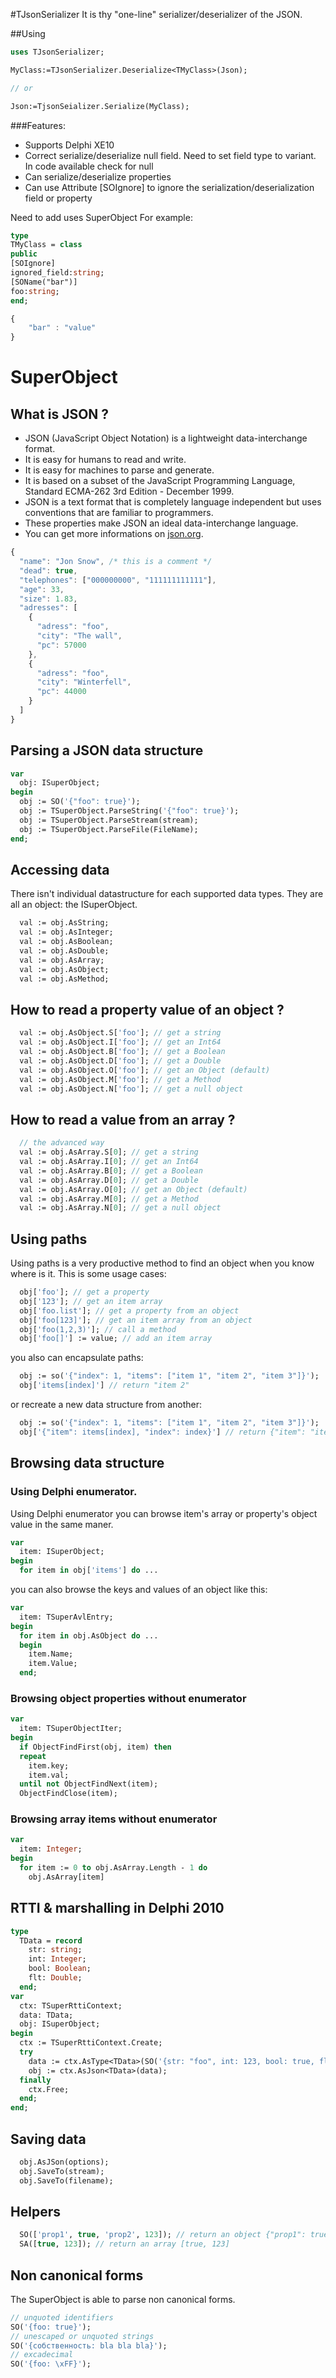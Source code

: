 #TJsonSerializer 
It is thу "one-line" serializer/deserializer of the JSON.

##Using

```pas
uses TJsonSerializer;

MyClass:=TJsonSerializer.Deserialize<TMyClass>(Json);

// or 

Json:=TjsonSeializer.Serialize(MyClass);

```

###Features:
- Supports Delphi XE10
- Correct serialize/deserialize null field. Need to set field type to variant. In code available check for null
- Can serialize/deserialize properties
- Can use Attribute [SOIgnore] to ignore the serialization/deserialization field or property

Need to add uses SuperObject
For example:

```pas
type 
TMyClass = class
public
[SOIgnore]
ignored_field:string;
[SOName("bar")]
foo:string;
end;

```

```js
{
	"bar" : "value"
}
```















# SuperObject

## What is JSON ?

- JSON (JavaScript Object Notation) is a lightweight data-interchange format.
- It is easy for humans to read and write.
- It is easy for machines to parse and generate.
- It is based on a subset of the JavaScript Programming Language, Standard ECMA-262 3rd Edition - December 1999.
- JSON is a text format that is completely language independent but uses conventions that are familiar to programmers.
- These properties make JSON an ideal data-interchange language.
- You can get more informations on [json.org](http://www.json.org).

```js
{
  "name": "Jon Snow", /* this is a comment */
  "dead": true,
  "telephones": ["000000000", "111111111111"],
  "age": 33,
  "size": 1.83,
  "adresses": [
    {
      "adress": "foo",
      "city": "The wall",
      "pc": 57000
    },
    {
      "adress": "foo",
      "city": "Winterfell",
      "pc": 44000
    }
  ]
}

```
## Parsing a JSON data structure

```pas
var
  obj: ISuperObject;
begin
  obj := SO('{"foo": true}');
  obj := TSuperObject.ParseString('{"foo": true}');
  obj := TSuperObject.ParseStream(stream);
  obj := TSuperObject.ParseFile(FileName);
end;
```

## Accessing data

There isn't individual datastructure for each supported data types.
They are all an object: the ISuperObject.

```pas
  val := obj.AsString;
  val := obj.AsInteger;
  val := obj.AsBoolean;
  val := obj.AsDouble;
  val := obj.AsArray;
  val := obj.AsObject;
  val := obj.AsMethod;
```

## How to read a property value of an object ?

```pas
  val := obj.AsObject.S['foo']; // get a string
  val := obj.AsObject.I['foo']; // get an Int64
  val := obj.AsObject.B['foo']; // get a Boolean
  val := obj.AsObject.D['foo']; // get a Double
  val := obj.AsObject.O['foo']; // get an Object (default)
  val := obj.AsObject.M['foo']; // get a Method
  val := obj.AsObject.N['foo']; // get a null object
```

## How to read a value from an array ?

```pas
  // the advanced way
  val := obj.AsArray.S[0]; // get a string
  val := obj.AsArray.I[0]; // get an Int64
  val := obj.AsArray.B[0]; // get a Boolean
  val := obj.AsArray.D[0]; // get a Double
  val := obj.AsArray.O[0]; // get an Object (default)
  val := obj.AsArray.M[0]; // get a Method
  val := obj.AsArray.N[0]; // get a null object
```

## Using paths

Using paths is a very productive method to find an object when you know where is it.
This is some usage cases:

```pas
  obj['foo']; // get a property
  obj['123']; // get an item array
  obj['foo.list']; // get a property from an object
  obj['foo[123]']; // get an item array from an object
  obj['foo(1,2,3)']; // call a method
  obj['foo[]'] := value; // add an item array
```

you also can encapsulate paths:

```pas
  obj := so('{"index": 1, "items": ["item 1", "item 2", "item 3"]}');
  obj['items[index]'] // return "item 2"
```

or recreate a new data structure from another:

```pas
  obj := so('{"index": 1, "items": ["item 1", "item 2", "item 3"]}');
  obj['{"item": items[index], "index": index}'] // return {"item": "item 2", "index": 1}
```

## Browsing data structure
### Using Delphi enumerator.

Using Delphi enumerator you can browse item's array or property's object value in the same maner.

```pas
var
  item: ISuperObject;
begin
  for item in obj['items'] do ...
```

you can also browse the keys and values of an object like this:

```pas
var
  item: TSuperAvlEntry;
begin
  for item in obj.AsObject do ...
  begin
    item.Name;
    item.Value;
  end;
```

### Browsing object properties without enumerator

```pas
var
  item: TSuperObjectIter;
begin
  if ObjectFindFirst(obj, item) then
  repeat
    item.key;
    item.val;
  until not ObjectFindNext(item);
  ObjectFindClose(item);
```

### Browsing array items without enumerator

```pas
var
  item: Integer;
begin
  for item := 0 to obj.AsArray.Length - 1 do
    obj.AsArray[item]
```

## RTTI & marshalling in Delphi 2010

```pas
type
  TData = record
    str: string;
    int: Integer;
    bool: Boolean;
    flt: Double;
  end;
var
  ctx: TSuperRttiContext;
  data: TData;
  obj: ISuperObject;
begin
  ctx := TSuperRttiContext.Create;
  try
    data := ctx.AsType<TData>(SO('{str: "foo", int: 123, bool: true, flt: 1.23}'));
    obj := ctx.AsJson<TData>(data);
  finally
    ctx.Free;
  end;
end;
```

## Saving data

```pas
  obj.AsJSon(options);
  obj.SaveTo(stream);
  obj.SaveTo(filename);
```

## Helpers

```pas
  SO(['prop1', true, 'prop2', 123]); // return an object {"prop1": true, "prop2": 123}
  SA([true, 123]); // return an array [true, 123]
```

## Non canonical forms

The SuperObject is able to parse non canonical forms.

```pas
// unquoted identifiers
SO('{foo: true}');
// unescaped or unquoted strings
SO('{собственность: bla bla bla}');
// excadecimal
SO('{foo: \xFF}');
```
